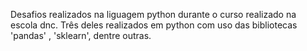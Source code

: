 Desafios realizados na liguagem python durante o curso realizado na escola dnc. 
Três deles realizados em python com uso das bibliotecas 'pandas' , 'sklearn', dentre outras.
